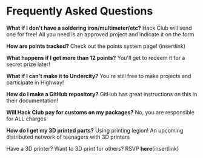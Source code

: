 # Frequently Asked Questions

**What if I don't have a soldering iron/multimeter/etc?**
Hack Club will send one for free! All you need is an approved project and indicate it on the form

**How are points tracked?**
Check out the points system page! (insertlink)

**What happens if I get more than 12 points?**
You'll get to redeem it for a secret prize later!

**What if I can't make it to Undercity?**
You're still free to make projects and participate in Highway!

**How do I make a GitHub repository?**
GitHub has great instructions on this in their documentation!

**Will Hack Club pay for customs on my packages?**
No, you are responsible for ALL charges

**How do I get my 3D printed parts?**
Using printing legion! An upcoming distributed network of teenagers with 3D printers

Have a 3D printer? Want to 3D print for others? RSVP **here**(insertlink)